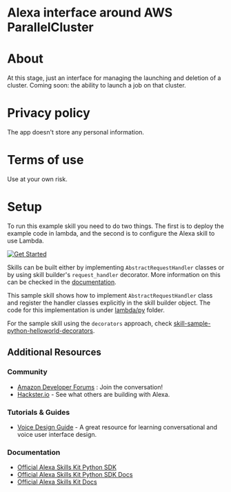 Alexa interface around AWS ParallelCluster
=========================================

# About
At this stage, just an interface for managing the launching and deletion of a cluster. Coming soon: the ability to launch a job on that cluster.

# Privacy policy

The app doesn't store any personal information.

# Terms of use

Use at your own risk.

# Setup

To run this example skill you need to do two things. The first is to
deploy the example code in lambda, and the second is to configure the
Alexa skill to use Lambda.

[![Get Started](https://camo.githubusercontent.com/db9b9ce26327ad3bac57ec4daf0961a382d75790/68747470733a2f2f6d2e6d656469612d616d617a6f6e2e636f6d2f696d616765732f472f30312f6d6f62696c652d617070732f6465782f616c6578612f616c6578612d736b696c6c732d6b69742f7475746f7269616c732f67656e6572616c2f627574746f6e732f627574746f6e5f6765745f737461727465642e5f5454485f2e706e67)](./instructions/1-voice-user-interface.md)

Skills can be built either by implementing ``AbstractRequestHandler`` classes
or by using skill builder's ``request_handler`` decorator. More information
on this can be checked in the [documentation](https://alexa-skills-kit-python-sdk.readthedocs.io/en/latest/REQUEST_PROCESSING.html#request-handlers).

This sample skill shows how to implement ``AbstractRequestHandler`` class 
and register the handler classes explicitly in the skill builder object. 
The code for this implementation is under [lambda/py](lambda/py) folder.

For the sample skill using the ``decorators`` approach, check 
[skill-sample-python-helloworld-decorators](https://github.com/alexa/skill-sample-python-helloworld-decorators).

Additional Resources
--------------------

### Community

-  [Amazon Developer Forums](https://forums.developer.amazon.com/spaces/165/index.html) : Join the conversation!
-  [Hackster.io](https://www.hackster.io/amazon-alexa) - See what others are building with Alexa.

### Tutorials & Guides

-  [Voice Design Guide](https://developer.amazon.com/designing-for-voice/) -
   A great resource for learning conversational and voice user interface design.

### Documentation

-  [Official Alexa Skills Kit Python SDK](https://pypi.org/project/ask-sdk/)
-  [Official Alexa Skills Kit Python SDK Docs](https://alexa-skills-kit-python-sdk.readthedocs.io/en/latest/)
-  [Official Alexa Skills Kit Docs](https://developer.amazon.com/docs/ask-overviews/build-skills-with-the-alexa-skills-kit.html)

